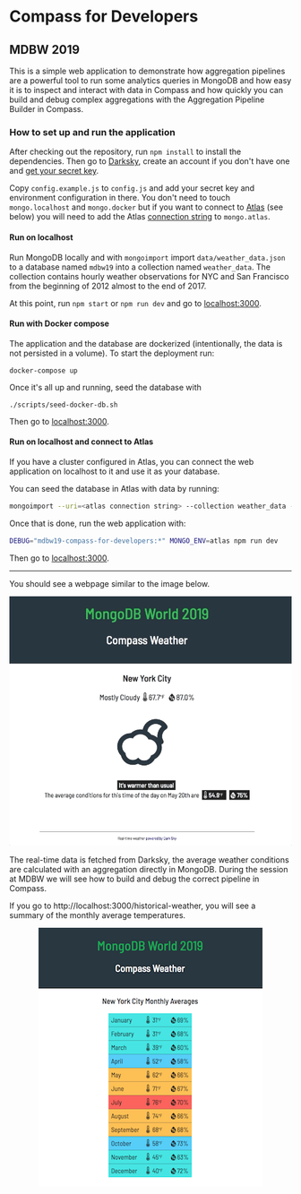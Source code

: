 # Compass for Developers
## MDBW 2019

This is a simple web application to demonstrate how aggregation pipelines are a powerful tool to run some analytics queries
in MongoDB and how easy it is to inspect and interact with data in Compass and how quickly you can build and debug complex
aggregations with the Aggregation Pipeline Builder in Compass.

### How to set up and run the application

After checking out the repository, run `npm install` to install the dependencies. Then go to [Darksky](https://darksky.net), create an account if you don't have one and [get your secret key](https://darksky.net/dev/account).

Copy `config.example.js` to `config.js` and add your secret key and environment configuration in there. You don't need to touch `mongo.localhost` and `mongo.docker` but if you want to connect to [Atlas](https://www.mongodb.com/cloud/atlas) (see below) you will need to add the Atlas [connection string](https://docs.mongodb.com/manual/reference/connection-string/) to `mongo.atlas`.

#### Run on localhost

Run MongoDB locally and with `mongoimport` import `data/weather_data.json` to a database named `mdbw19` into a collection named `weather_data`. The collection contains hourly weather observations for NYC and San Francisco from the beginning of 2012 almost to the end of 2017.

At this point, run `npm start` or `npm run dev` and go to [localhost:3000](http://localhost:3000/).

#### Run with Docker compose

The application and the database are dockerized (intentionally, the data is not persisted in a volume). To start the deployment run:

```
docker-compose up
```

Once it's all up and running, seed the database with

```
./scripts/seed-docker-db.sh
```

Then go to [localhost:3000](http://localhost:3000/).

#### Run on localhost and connect to Atlas

If you have a cluster configured in Atlas, you can connect the web application on localhost to it and use it as your database. 

You can seed the database in Atlas with data by running:

```bash
mongoimport --uri=<atlas connection string> --collection weather_data --file data/weather_data.json
```

Once that is done, run the web application with:

```bash
DEBUG="mdbw19-compass-for-developers:*" MONGO_ENV=atlas npm run dev
```

Then go to [localhost:3000](http://localhost:3000/).

<hr>

You should see a webpage similar to the image below.

<p align="center"> 
    <img src="./assets/compass-weather.gif" alt="real time vs historical weather">
</p>

The real-time data is fetched from Darksky, the average weather conditions are calculated with an aggregation directly in MongoDB. During the session at MDBW we will see how to build and debug the correct pipeline in Compass.

If you go to http://localhost:3000/historical-weather, you will see a summary of the monthly average temperatures.

 <p align="center"> 
    <img src="./assets/compass-weather-historical.png" alt="monthly average weather conditions">
 </p>
